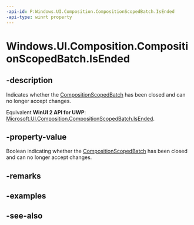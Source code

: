 ```yaml
---
-api-id: P:Windows.UI.Composition.CompositionScopedBatch.IsEnded
-api-type: winrt property
---
```


<!-- Property syntax
public bool IsEnded { get; }
-->

# Windows.UI.Composition.CompositionScopedBatch.IsEnded

## -description
Indicates whether the [CompositionScopedBatch](compositionscopedbatch.md) has been closed and can no longer accept changes.

Equivalent **WinUI 2 API for UWP**: [Microsoft.UI.Composition.CompositionScopedBatch.IsEnded](/windows/winui/api/microsoft.ui.composition.compositionscopedbatch.isended).

## -property-value
Boolean indicating whether the [CompositionScopedBatch](compositionscopedbatch.md) has been closed and can no longer accept changes.

## -remarks

## -examples

## -see-also
